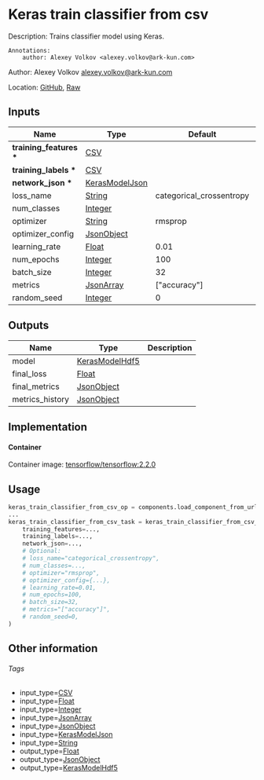 <!-- BEGIN_GENERATED_CONTENT -->
# Keras train classifier from csv

Description: Trains classifier model using Keras.

    Annotations:
        author: Alexey Volkov <alexey.volkov@ark-kun.com>

Author: Alexey Volkov <alexey.volkov@ark-kun.com>

Location: [GitHub](https://github.com/Ark-kun/pipeline_components/blob/master/components/keras/Train_classifier/from_CSV/component.yaml), [Raw](https://raw.githubusercontent.com/Ark-kun/pipeline_components/master/components/keras/Train_classifier/from_CSV/component.yaml)

## Inputs

|Name|Type|Default|Description|
|-|-|-|-|
|**training_features** **\***|[CSV]|||
|**training_labels** **\***|[CSV]|||
|**network_json** **\***|[KerasModelJson]|||
|loss_name|[String]|categorical_crossentropy||
|num_classes|[Integer]|||
|optimizer|[String]|rmsprop||
|optimizer_config|[JsonObject]|||
|learning_rate|[Float]|0.01||
|num_epochs|[Integer]|100||
|batch_size|[Integer]|32||
|metrics|[JsonArray]|["accuracy"]||
|random_seed|[Integer]|0||

## Outputs

|Name|Type|Description|
|-|-|-|
|model|[KerasModelHdf5]||
|final_loss|[Float]||
|final_metrics|[JsonObject]||
|metrics_history|[JsonObject]||

## Implementation

#### Container

Container image: [tensorflow/tensorflow:2.2.0](https://hub.docker.com/r/tensorflow/tensorflow)

## Usage

```python
keras_train_classifier_from_csv_op = components.load_component_from_url("https://raw.githubusercontent.com/Ark-kun/pipeline_components/master/components/keras/Train_classifier/from_CSV/component.yaml")
...
keras_train_classifier_from_csv_task = keras_train_classifier_from_csv_op(
    training_features=...,
    training_labels=...,
    network_json=...,
    # Optional:
    # loss_name="categorical_crossentropy",
    # num_classes=...,
    # optimizer="rmsprop",
    # optimizer_config={...},
    # learning_rate=0.01,
    # num_epochs=100,
    # batch_size=32,
    # metrics="["accuracy"]",
    # random_seed=0,
)
```

## Other information

###### Tags

* input_type=[CSV]
* input_type=[Float]
* input_type=[Integer]
* input_type=[JsonArray]
* input_type=[JsonObject]
* input_type=[KerasModelJson]
* input_type=[String]
* output_type=[Float]
* output_type=[JsonObject]
* output_type=[KerasModelHdf5]

[CSV]: https://github.com/Ark-kun/pipeline_components/tree/master/types/CSV
[Float]: https://github.com/Ark-kun/pipeline_components/tree/master/types/Float
[Integer]: https://github.com/Ark-kun/pipeline_components/tree/master/types/Integer
[JsonArray]: https://github.com/Ark-kun/pipeline_components/tree/master/types/JsonArray
[JsonObject]: https://github.com/Ark-kun/pipeline_components/tree/master/types/JsonObject
[KerasModelHdf5]: https://github.com/Ark-kun/pipeline_components/tree/master/types/KerasModelHdf5
[KerasModelJson]: https://github.com/Ark-kun/pipeline_components/tree/master/types/KerasModelJson
[String]: https://github.com/Ark-kun/pipeline_components/tree/master/types/String
<!-- END_GENERATED_CONTENT -->
